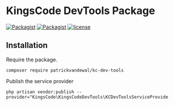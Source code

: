 # KingsCode DevTools Package

[![Packagist](https://img.shields.io/packagist/v/patrickvandewal/kc-dev-tools.svg?colorB=brightgreen)](https://packagist.org/packages/patrickvandewal/kc-dev-tools)
[![Packagist](https://img.shields.io/packagist/dt/patrickvandewal/kc-dev-tools.svg?colorB=brightgreen)](https://packagist.org/packages/patrickvandewal/kc-dev-tools)
[![license](https://img.shields.io/github/license/patrickvandewal/kc-dev-tools.svg?colorB=brightgreen)](https://github.com/patrickvandewal/kc-dev-tools)

## Installation

Require the package.

```
composer require patrickvandewal/kc-dev-tools
```

Publish the service provider

```
php artisan vendor:publish --provider="KingsCode\KingsCodeDevTools\KCDevToolsServiceProvide
```
